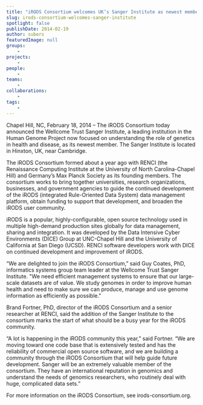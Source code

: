 ```yaml
---
title: "iRODS Consortium welcomes UK’s Sanger Institute as newest member"
slug: irods-consortium-welcomes-sanger-institute
spotlight: false
publishDate: 2014-02-19
author: subers
featuredImage: null
groups:
    - 
projects:
    - 
people:
    - 
teams: 
    - 
collaborations:
    - 
tags:
    - 
---
```

Chapel Hill, NC, February 18, 2014 – The iRODS Consortium today announced the Wellcome Trust Sanger Institute, a leading institution in the Human Genome Project now focused on understanding the role of genetics in health and disease, as its newest member. The Sanger Institute is located in Hinxton, UK, near Cambridge.  <!--more-->

The iRODS Consortium formed about a year ago with RENCI (the Renaissance Computing Institute at the University of North Carolina-Chapel Hill) and Germany’s Max Planck Society as its founding members. The consortium works to bring together universities, research organizations, businesses, and government agencies to guide the continued development of the iRODS (integrated Rule-Oriented Data System) data management platform, obtain funding to support that development, and broaden the iRODS user community.

iRODS is a popular, highly-configurable, open source technology used in multiple high-demand production sites globally for data management, sharing and integration. It was developed by the Data Intensive Cyber Environments (DICE) Group at UNC-Chapel Hill and the University of California at San Diego (UCSD). RENCI software developers work with DICE on continued development and improvement of iRODS.

“We are delighted to join the iRODS Consortium,” said Guy Coates, PhD, informatics systems group team leader at the Wellcome Trust Sanger Institute. "We need efficient management systems to ensure that our large-scale datasets are of value. We study genomes in order to improve human health and need to make sure we can produce, manage and use genome information as efficiently as possible."

Brand Fortner, PhD, director of the iRODS Consortium and a senior researcher at RENCI, said the addition of the Sanger Institute to the consortium marks the start of what should be a busy year for the iRODS community.

“A lot is happening in the iRODS community this year,” said Fortner. “We are moving toward one code base that is extensively tested and has the reliability of commercial open source software, and we are building a community through the iRODS Consortium that will help guide future development. Sanger will be an extremely valuable member of the consortium. They have an international reputation in genomics and understand the needs of genomics researchers, who routinely deal with huge, complicated data sets.”

For more information on the iRODS Consortium, see irods-consortium.org.

&nbsp;
